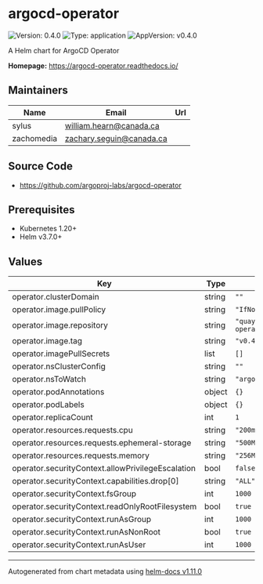# argocd-operator

![Version: 0.4.0](https://img.shields.io/badge/Version-0.4.0-informational?style=flat-square) ![Type: application](https://img.shields.io/badge/Type-application-informational?style=flat-square) ![AppVersion: v0.4.0](https://img.shields.io/badge/AppVersion-v0.4.0-informational?style=flat-square) 

A Helm chart for ArgoCD Operator

**Homepage:** <https://argocd-operator.readthedocs.io/>

## Maintainers

| Name | Email | Url |
| ---- | ------ | --- |
| sylus | <william.hearn@canada.ca> |  |
| zachomedia | <zachary.seguin@canada.ca> |  |

## Source Code

* <https://github.com/argoproj-labs/argocd-operator>



## Prerequisites

- Kubernetes 1.20+
- Helm v3.7.0+

## Values

| Key | Type | Default | Description |
|-----|------|---------|-------------|
| operator.clusterDomain | string | `""` |  |
| operator.image.pullPolicy | string | `"IfNotPresent"` |  |
| operator.image.repository | string | `"quay.io/argoprojlabs/argocd-operator"` |  |
| operator.image.tag | string | `"v0.4.0"` |  |
| operator.imagePullSecrets | list | `[]` |  |
| operator.nsClusterConfig | string | `""` |  |
| operator.nsToWatch | string | `"argo-cd-system"` |  |
| operator.podAnnotations | object | `{}` |  |
| operator.podLabels | object | `{}` |  |
| operator.replicaCount | int | `1` |  |
| operator.resources.requests.cpu | string | `"200m"` |  |
| operator.resources.requests.ephemeral-storage | string | `"500Mi"` |  |
| operator.resources.requests.memory | string | `"256Mi"` |  |
| operator.securityContext.allowPrivilegeEscalation | bool | `false` |  |
| operator.securityContext.capabilities.drop[0] | string | `"ALL"` |  |
| operator.securityContext.fsGroup | int | `1000` |  |
| operator.securityContext.readOnlyRootFilesystem | bool | `true` |  |
| operator.securityContext.runAsGroup | int | `1000` |  |
| operator.securityContext.runAsNonRoot | bool | `true` |  |
| operator.securityContext.runAsUser | int | `1000` |  |

----------------------------------------------
Autogenerated from chart metadata using [helm-docs v1.11.0](https://github.com/norwoodj/helm-docs/releases/v1.11.0)
